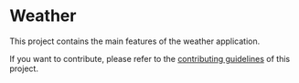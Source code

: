 # Weather

This project contains the main features of the weather application.

If you want to contribute, please refer to the [contributing guidelines](./CONTRIBUTING.md) of this project.
